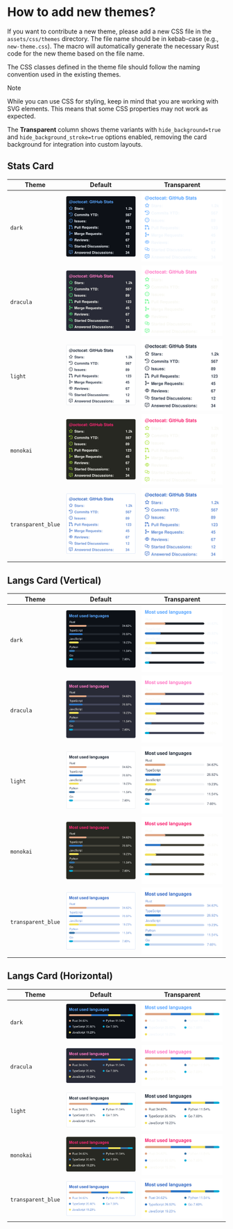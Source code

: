 # How to add new themes?

If you want to contribute a new theme, please add a new CSS file in the `assets/css/themes` directory. The file name should be in kebab-case (e.g., `new-theme.css`). The macro will automatically generate the necessary Rust code for the new theme based on the file name.

The CSS classes defined in the theme file should follow the naming convention used in the existing themes.

> [!NOTE]  
> While you can use CSS for styling, keep in mind that you are working with SVG elements. This means that some CSS properties may not work as expected.

The **Transparent** column shows theme variants with `hide_background=true` and `hide_background_stroke=true` options enabled, removing the card background for integration into custom layouts.

## Stats Card

| Theme | Default | Transparent |
|-------|---------|-------------|
| `dark` | ![dark](examples/stats-card-dark.svg) | ![dark transparent](examples/stats-card-dark-transparent.svg) |
| `dracula` | ![dracula](examples/stats-card-dracula.svg) | ![dracula transparent](examples/stats-card-dracula-transparent.svg) |
| `light` | ![light](examples/stats-card-light.svg) | ![light transparent](examples/stats-card-light-transparent.svg) |
| `monokai` | ![monokai](examples/stats-card-monokai.svg) | ![monokai transparent](examples/stats-card-monokai-transparent.svg) |
| `transparent_blue` | ![transparent_blue](examples/stats-card-transparent_blue.svg) | ![transparent_blue transparent](examples/stats-card-transparent_blue-transparent.svg) |

## Langs Card (Vertical)

| Theme | Default | Transparent |
|-------|---------|-------------|
| `dark` | ![dark](examples/langs-card-dark.svg) | ![dark transparent](examples/langs-card-dark-transparent.svg) |
| `dracula` | ![dracula](examples/langs-card-dracula.svg) | ![dracula transparent](examples/langs-card-dracula-transparent.svg) |
| `light` | ![light](examples/langs-card-light.svg) | ![light transparent](examples/langs-card-light-transparent.svg) |
| `monokai` | ![monokai](examples/langs-card-monokai.svg) | ![monokai transparent](examples/langs-card-monokai-transparent.svg) |
| `transparent_blue` | ![transparent_blue](examples/langs-card-transparent_blue.svg) | ![transparent_blue transparent](examples/langs-card-transparent_blue-transparent.svg) |

## Langs Card (Horizontal)

| Theme | Default | Transparent |
|-------|---------|-------------|
| `dark` | ![dark](examples/langs-card-dark-horizontal.svg) | ![dark transparent](examples/langs-card-dark-horizontal-transparent.svg) |
| `dracula` | ![dracula](examples/langs-card-dracula-horizontal.svg) | ![dracula transparent](examples/langs-card-dracula-horizontal-transparent.svg) |
| `light` | ![light](examples/langs-card-light-horizontal.svg) | ![light transparent](examples/langs-card-light-horizontal-transparent.svg) |
| `monokai` | ![monokai](examples/langs-card-monokai-horizontal.svg) | ![monokai transparent](examples/langs-card-monokai-horizontal-transparent.svg) |
| `transparent_blue` | ![transparent_blue](examples/langs-card-transparent_blue-horizontal.svg) | ![transparent_blue transparent](examples/langs-card-transparent_blue-horizontal-transparent.svg) |
